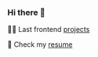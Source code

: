 ### Hi there 👋 

👨‍💻 Last frontend [projects](https://alexcumplido.github.io/frontend-projects/)

📄 Check my [resume](https://bit.ly/3xoNT6h)